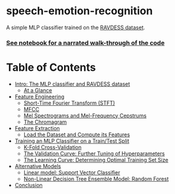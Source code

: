 # speech-emotion-recognition

A simple MLP classifier trained on the [RAVDESS dataset](https://smartlaboratory.org/ravdess/).

### [See notebook for a narrated walk-through of the code](https://nbviewer.jupyter.org/github/IliaZenkov/speech-emotion-recognition/blob/master/mlp_speech_classification.ipynb)

# Table of Contents
  - [Intro: The MLP classifier and RAVDESS dataset](https://nbviewer.jupyter.org/github/IliaZenkov/speech-emotion-recognition/blob/master/mlp_speech_classification.ipynb#Intro:-The-MLP-classifier-and-RAVDESS-dataset)
    - [At a Glance](https://nbviewer.jupyter.org/github/IliaZenkov/speech-emotion-recognition/blob/master/mlp_speech_classification.ipynb#At-a-Glance)
  - [Feature Engineering](https://nbviewer.jupyter.org/github/IliaZenkov/speech-emotion-recognition/blob/master/mlp_speech_classification.ipynb#Feature-Engineering)
    - [Short-Time Fourier Transform (STFT)](https://nbviewer.jupyter.org/github/IliaZenkov/speech-emotion-recognition/blob/master/mlp_speech_classification.ipynb#Short-Time-Fourier-Transform-(STFT))
    - [MFCC](https://nbviewer.jupyter.org/github/IliaZenkov/speech-emotion-recognition/blob/master/mlp_speech_classification.ipynb#MFCC)
    - [Mel Spectrograms and Mel-Frequency Cepstrums](https://nbviewer.jupyter.org/github/IliaZenkov/speech-emotion-recognition/blob/master/mlp_speech_classification.ipynb#Mel-Spectrograms-and-Mel-Frequency-Cepstrums)
    - [The Chromagram](https://nbviewer.jupyter.org/github/IliaZenkov/speech-emotion-recognition/blob/master/mlp_speech_classification.ipynb#The-Chromagram)
  - [Feature Extraction](https://nbviewer.jupyter.org/github/IliaZenkov/speech-emotion-recognition/blob/master/mlp_speech_classification.ipynb#Feature-Extraction)
    - [Load the Dataset and Compute its Features](https://nbviewer.jupyter.org/github/IliaZenkov/speech-emotion-recognition/blob/master/mlp_speech_classification.ipynb#Load-the-Dataset-and-Compute-its-Features)
  - [Training an MLP Classifier on a Train/Test Split](https://nbviewer.jupyter.org/github/IliaZenkov/speech-emotion-recognition/blob/master/mlp_speech_classification.ipynb#Training-an-MLP-Classifier-on-a-Train/Test-Split)
    - [K-Fold Cross-Validation](https://nbviewer.jupyter.org/github/IliaZenkov/speech-emotion-recognition/blob/master/mlp_speech_classification.ipynb#K-Fold-Cross-Validation)
    - [The Validation Curve: Further Tuning of Hyperparameters](https://nbviewer.jupyter.org/github/IliaZenkov/speech-emotion-recognition/blob/master/mlp_speech_classification.ipynb#The-Validation-Curve:-Further-Tuning-of-Hyperparameters)
    - [The Learning Curve: Determining Optimal Training Set Size](https://nbviewer.jupyter.org/github/IliaZenkov/speech-emotion-recognition/blob/master/mlp_speech_classification.ipynb#The-Learning-Curve:-Determining-Optimal-Training-Set-Size)
  - [Alternative Models](https://nbviewer.jupyter.org/github/IliaZenkov/speech-emotion-recognition/blob/master/mlp_speech_classification.ipynb#Alternative-Models)
      - [Linear model: Support Vector Classifier](#Linear-model:-Support-Vector-Classifier)
      - [Non-Linear Decision Tree Ensemble Model: Random Forest](https://nbviewer.jupyter.org/github/IliaZenkov/speech-emotion-recognition/blob/master/mlp_speech_classification.ipynb#Non-Linear-Decision-Tree-Ensemble-Model:-Random-Forest)
  - [Conclusion](https://nbviewer.jupyter.org/github/IliaZenkov/speech-emotion-recognition/blob/master/mlp_speech_classification.ipynb#Conclusion)
